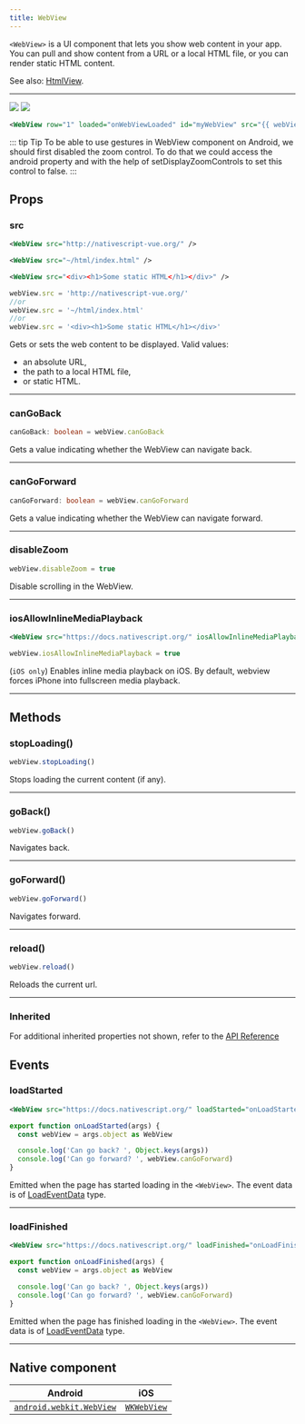 ```yaml
---
title: WebView
---
```


`<WebView>` is a UI component that lets you show web content in your app. You can pull and show content from a URL or a local HTML file, or you can render static HTML content.

See also: [HtmlView](/ui/htmlview).

---

<DeviceFrame type="ios">
<img  src="https://raw.githubusercontent.com/nativescript-vue/nativescript-vue-ui-tests/master/screenshots/ios-simulator103iPhone6/WebView.png"/>
</DeviceFrame>
<DeviceFrame type="android">
<img src="https://raw.githubusercontent.com/nativescript-vue/nativescript-vue-ui-tests/master/screenshots/android23/WebView.png" />
</DeviceFrame>

<!-- /// flavor plain -->

```xml
<WebView row="1" loaded="onWebViewLoaded" id="myWebView" src="{{ webViewSrc }}" />
```

<!-- ///

/// flavor angular

```xml
<WebView
  [src]="webViewSrc"
  (loadStarted)="onLoadStarted($event)"
  (loadFinished)="onLoadFinished($event)"
>
</WebView>
```

///

/// flavor vue

```xml
<WebView src="http://nativescript-vue.org/" />

<WebView src="~/html/index.html" />

<WebView src="<div><h1>Some static HTML</h1></div>" />
```

///

/// flavor svelte

```xml
<webView src="http://nativescript.org/" />

<webView src="~/html/index.html" />

<webView src="<div><h1>Some static HTML</h1></div>" />
```

///

/// flavor react

```tsx
<webView src="http://nativescript.org/" />

<webView src="~/html/index.html" />

<webView src="<div><h1>Some static HTML</h1></div>" />
```

/// -->

::: tip Tip
To be able to use gestures in WebView component on Android, we should first disabled the zoom control. To do that we could access the android property and with the help of setDisplayZoomControls to set this control to false.
:::

## Props

### src

```xml
<WebView src="http://nativescript-vue.org/" />

<WebView src="~/html/index.html" />

<WebView src="<div><h1>Some static HTML</h1></div>" />
```

```ts
webView.src = 'http://nativescript-vue.org/'
//or
webView.src = '~/html/index.html'
//or
webView.src = '<div><h1>Some static HTML</h1></div>'
```

Gets or sets the web content to be displayed. Valid values:

- an absolute URL,
- the path to a local HTML file,
- or static HTML.

---

### canGoBack

```ts
canGoBack: boolean = webView.canGoBack
```

Gets a value indicating whether the WebView can navigate back.

---

### canGoForward

```ts
canGoForward: boolean = webView.canGoForward
```

Gets a value indicating whether the WebView can navigate forward.

---

### disableZoom

```ts
webView.disableZoom = true
```

Disable scrolling in the WebView.

---

### iosAllowInlineMediaPlayback

```xml
<WebView src="https://docs.nativescript.org/" iosAllowInlineMediaPlayback="true"/>
```

```ts
webView.iosAllowInlineMediaPlayback = true
```

(`iOS only`) Enables inline media playback on iOS. By default, webview forces iPhone into fullscreen media playback.

---

## Methods

### stopLoading()

```ts
webView.stopLoading()
```

Stops loading the current content (if any).

---

### goBack()

```ts
webView.goBack()
```

Navigates back.

---

### goForward()

```ts
webView.goForward()
```

Navigates forward.

---

### reload()

```ts
webView.reload()
```

Reloads the current url.

---

### Inherited

For additional inherited properties not shown, refer to the [API Reference](https://docs.nativescript.org/api-reference/classes/webview)

## Events

### loadStarted

```xml
<WebView src="https://docs.nativescript.org/" loadStarted="onLoadStarted"/>
```

```ts
export function onLoadStarted(args) {
  const webView = args.object as WebView

  console.log('Can go back? ', Object.keys(args))
  console.log('Can go forward? ', webView.canGoForward)
}
```

Emitted when the page has started loading in the `<WebView>`. The event data is of [LoadEventData](https://docs.nativescript.org/api-reference/interfaces/loadeventdata) type.

---

### loadFinished

```xml
<WebView src="https://docs.nativescript.org/" loadFinished="onLoadFinished"/>
```

```ts
export function onLoadFinished(args) {
  const webView = args.object as WebView

  console.log('Can go back? ', Object.keys(args))
  console.log('Can go forward? ', webView.canGoForward)
}
```

Emitted when the page has finished loading in the `<WebView>`. The event data is of [LoadEventData](https://docs.nativescript.org/api-reference/interfaces/loadeventdata) type.

---

## Native component

| Android                                                                                    | iOS                                                                       |
| ------------------------------------------------------------------------------------------ | ------------------------------------------------------------------------- |
| [`android.webkit.WebView`](https://developer.android.com/reference/android/webkit/WebView) | [`WKWebView`](https://developer.apple.com/documentation/webkit/wkwebview) |
